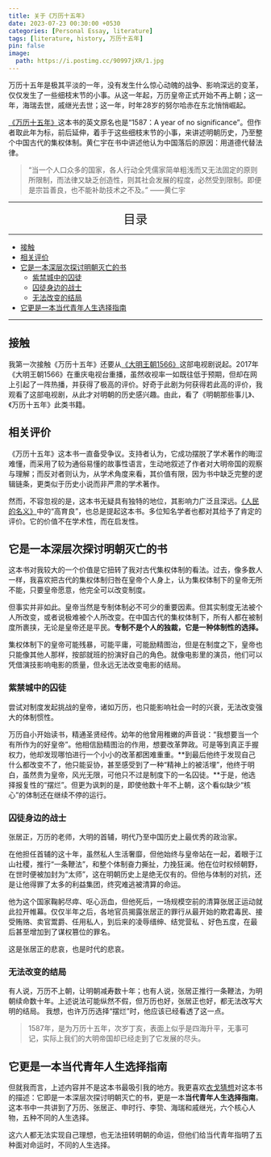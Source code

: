 ```yaml
---
title: 关于《万历十五年》
date: 2023-07-23 00:30:00 +0530
categories: [Personal Essay, literature]
tags: [literature, history, 万历十五年]
pin: false
image:
  path: https://i.postimg.cc/90997jXR/1.jpg
---
```



万历十五年是极其平淡的一年，没有发生什么惊心动魄的战争、影响深远的变革，仅仅发生了一些细枝末节的小事。从这一年起，万历皇帝正式开始不再上朝；这一年，海瑞去世，戚继光去世；这一年，时年28岁的努尔哈赤在东北悄悄崛起。

[《万历十五年》](https://baike.baidu.com/item/%E4%B8%87%E5%8E%86%E5%8D%81%E4%BA%94%E5%B9%B4/83205)这本书的英文原名也是“1587：A year of no significance”。但作者取此年为标，前后延伸，着手于这些细枝末节的小事，来讲述明朝历史，乃至整个中国古代的集权体制。黄仁宇在书中讲述他认为中国落后的原因：用道德代替法律。

> “当一个人口众多的国家，各人行动全凭儒家简单粗浅而又无法固定的原则所限制，而法律又缺乏创造性，则其社会发展的程度，必然受到限制。即便是宗旨善良，也不能补助技术之不及。” ——黄仁宇


---
<center><font size='5'> 目录 </font></center>

---

<!-- TOC -->
  * [接触](#接触)
  * [相关评价](#相关评价)
  * [它是一本深层次探讨明朝灭亡的书](#它是一本深层次探讨明朝灭亡的书)
    * [紫禁城中的囚徒](#紫禁城中的囚徒)
    * [囚徒身边的战士](#囚徒身边的战士)
    * [无法改变的结局](#无法改变的结局)
  * [它更是一本当代青年人生选择指南](#它更是一本当代青年人生选择指南)
<!-- TOC -->

---



## 接触
我第一次接触《万历十五年》还要从[《大明王朝1566》](https://baike.baidu.com/item/%E5%A4%A7%E6%98%8E%E7%8E%8B%E6%9C%9D1566%E5%98%89%E9%9D%96%E4%B8%8E%E6%B5%B7%E7%91%9E/185646)这部电视剧说起。2017年《大明王朝1566》在重庆电视台重播，虽然收视率一如既往低于预期，但却在网上引起了一阵热播，并获得了极高的评价。好奇于此剧为何获得若此高的评价，我观看了这部电视剧，从此才对明朝的历史感兴趣。由此，看了《明朝那些事儿》、《万历十五年》此类书籍。

## 相关评价

《万历十五年》这本书一直备受争议。支持者认为，它成功摆脱了学术著作的晦涩难懂，而采用了较为通俗易懂的故事性语言，生动地叙述了作者对大明帝国的观察与理解；而反对者则认为，从学术角度来看，其价值有限，因为书中缺乏完整的逻辑链条，更类似于历史小说而非严肃的学术著作。

然而，不容忽视的是，这本书无疑具有独特的地位，其影响力广泛且深远。[《人民的名义》](https://baike.baidu.com/item/%E4%BA%BA%E6%B0%91%E7%9A%84%E5%90%8D%E4%B9%89/17545218)中的“高育良”，也总是提起这本书。多位知名学者也都对其给予了肯定的评价。它的价值不在学术性，而在启发性。


## 它是一本深层次探讨明朝灭亡的书

这本书对我较大的一个价值是它扭转了我对古代集权体制的看法。过去，像多数人一样，我喜欢把古代的集权体制归咎在皇帝个人身上，认为集权体制下的皇帝无所不能，只要皇帝愿意，他完全可以改变制度。

但事实并非如此。皇帝当然是专制体制必不可少的重要因素。但其实制度无法被个人所改变，或者说极难被个人所改变。在中国古代的集权体制下，所有人都在被制度所裹挟，无论是皇帝还是平民。**专制不是个人的独裁，它是一种体制性的选择。**

集权体制下的皇帝可能残暴，可能平庸，可能励精图治，但是在制度之下，皇帝也只能像其他人那样，按部就班的扮演好自己的角色。就像电影里的演员，他们可以凭借演技影响电影的质量，但永远无法改变电影的结局。

### 紫禁城中的囚徒

尝试对制度发起挑战的皇帝，诸如万历，也只能影响社会一时的兴衰，无法改变强大的体制惯性。

万历自小开始读书，精通圣贤经传。幼年的他曾用稚嫩的声音说：“我想要当一个有所作为的好皇帝”。他相信励精图治的作用，想要改革弊政。可是等到真正手握权力，他却发现哪怕进行一个小小的改革都困难重重。**到最后他终于发现自己什么都改变不了，他只能妥协，甚至感受到了一种“精神上的被活埋”，他终于明白，虽然贵为皇帝，风光无限，可他只不过是制度下的一名囚徒。**于是，他选择报复性的“摆烂”。但更为讽刺的是，即使他数十年不上朝，这个看似缺少“核心”的体制还在继续不停的运行。

### 囚徒身边的战士

张居正，万历的老师，大明的首辅，明代乃至中国历史上最优秀的政治家。

在他担任首辅的这十年，虽然私人生活奢靡，但他始终与皇帝站在一起，着眼于江山社稷，推行“一条鞭法”，和整个体制奋力撕扯，力挽狂澜。他在位时权倾朝野，在世时便被加封为“太师”，这在明朝历史上是绝无仅有的。但他与体制的对抗，还是让他得罪了太多的利益集团，终究难逃被清算的命运。

他为这个国家鞠躬尽瘁、呕心沥血，但他死后，一场规模空前的清算张居正运动就此拉开帷幕。仅仅半年之后，各地官员揭露张居正的罪行从最开始的欺君毒民、接受贿赂、卖官鬻爵、任用私人，到后来的凌辱缙绅、结党营私 、好色五度，在最后甚至增加到了谋权篡位的罪名。

这是张居正的悲哀，也是时代的悲哀。


### 无法改变的结局

有人说，万历不上朝，让明朝减寿数十年；也有人说，张居正推行一条鞭法，为明朝续命数十年。上述说法可能纵然不假，但万历也好，张居正也好，都无法改写大明的结局。
我想，也许万历选择“摆烂”时，他应该已经看透了这一点。

>1587年，是为万历十五年，次岁丁亥，表面上似乎是四海升平，无事可记，实际上我们的大明帝国却已经走到了它发展的尽头。

## 它更是一本当代青年人生选择指南
但就我而言，上述内容并不是这本书最吸引我的地方。我更喜欢[衣戈猜想](https://space.bilibili.com/170948267)对这本书的描述：它即是一本深层次探讨明朝灭亡的书，更是一本**当代青年人生选择指南**。这本书中一共讲到了万历、张居正、申时行、李贽、海瑞和戚继光，六个核心人物，五种不同的人生选择。

这六人都无法实现自己理想，也无法扭转明朝的命运，但他们给当代青年指明了五种面对命运时，不同的人生选择。





